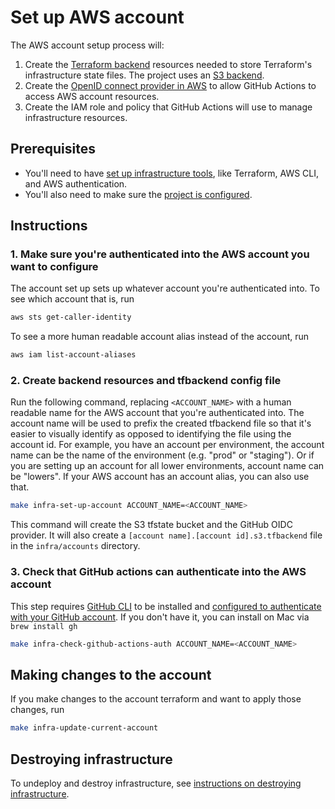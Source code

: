 # Set up AWS account

The AWS account setup process will:

1. Create the [Terraform backend](https://developer.hashicorp.com/terraform/language/backend) resources needed to store Terraform's infrastructure state files. The project uses an [S3 backend](https://www.terraform.io/language/settings/backends/s3).
2. Create the [OpenID connect provider in AWS](https://docs.aws.amazon.com/IAM/latest/UserGuide/id_roles_providers_create_oidc.html) to allow GitHub Actions to access AWS account resources.
3. Create the IAM role and policy that GitHub Actions will use to manage infrastructure resources.

## Prerequisites

* You'll need to have [set up infrastructure tools](./set-up-infrastructure-tools.md), like Terraform, AWS CLI, and AWS authentication.
* You'll also need to make sure the [project is configured](/infra/project-config/main.tf).

## Instructions

### 1. Make sure you're authenticated into the AWS account you want to configure

The account set up sets up whatever account you're authenticated into. To see which account that is, run

```bash
aws sts get-caller-identity
```

To see a more human readable account alias instead of the account, run

```bash
aws iam list-account-aliases
```

### 2. Create backend resources and tfbackend config file

Run the following command, replacing `<ACCOUNT_NAME>` with a human readable name for the AWS account that you're authenticated into. The account name will be used to prefix the created tfbackend file so that it's easier to visually identify as opposed to identifying the file using the account id. For example, you have an account per environment, the account name can be the name of the environment (e.g. "prod" or "staging"). Or if you are setting up an account for all lower environments, account name can be "lowers". If your AWS account has an account alias, you can also use that.

```bash
make infra-set-up-account ACCOUNT_NAME=<ACCOUNT_NAME>
```

This command will create the S3 tfstate bucket and the GitHub OIDC provider. It will also create a `[account name].[account id].s3.tfbackend` file in the `infra/accounts` directory.

### 3. Check that GitHub actions can authenticate into the AWS account

This step requires [GitHub CLI](https://cli.github.com/) to be installed and [configured to authenticate with your GitHub account](https://cli.github.com/manual/). If you don't have it, you can install on Mac via `brew install gh`

```bash
make infra-check-github-actions-auth ACCOUNT_NAME=<ACCOUNT_NAME>
```

## Making changes to the account

If you make changes to the account terraform and want to apply those changes, run

```bash
make infra-update-current-account
```

## Destroying infrastructure

To undeploy and destroy infrastructure, see [instructions on destroying infrastructure](./destroy-infrastructure.md).
